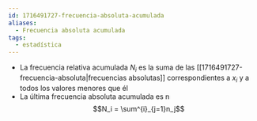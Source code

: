 ```yaml
---
id: 1716491727-frecuencia-absoluta-acumulada
aliases:
  - Frecuencia absoluta acumulada
tags:
  - estadística
---
```


- La frecuencia relativa acumulada $N_i$ es la suma de las [[1716491727-frecuencia-absoluta|frecuencias absolutas]] correspondientes a $x_i$ y a todos los valores menores que él
- La última frecuencia absoluta acumulada es n
$$N_i = \sum^{i}_{j=1}n_j$$
